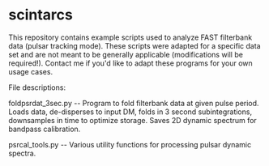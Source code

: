 # scintarcs

This repository contains example scripts used to analyze FAST filterbank data (pulsar tracking mode). These scripts were adapted for a specific data set and are not meant to be generally applicable (modifications will be required!). Contact me if you'd like to adapt these programs for your own usage cases. 

File descriptions:

foldpsrdat_3sec.py -- Program to fold filterbank data at given pulse period. Loads data, de-disperses to input DM, folds in 3 second subintegrations, downsamples in time to optimize storage. Saves 2D dynamic spectrum for bandpass calibration.

psrcal_tools.py -- Various utility functions for processing pulsar dynamic spectra.
